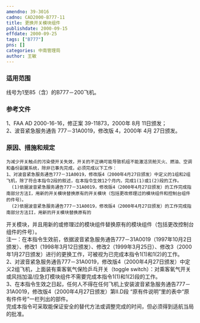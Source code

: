 ```yaml
---
amendno: 39-3016  
cadno: CAD2000-B777-11  
title: 更换开关模块组件  
publishdate: 2000-09-15  
effdate: 2000-09-25  
tags: ["B777"]  
pns: []  
categories: 中南管理局  
author: 王敏  
---
```

  
### 适用范围  
线号为1至85（含）的B777－200飞机。  
  
<!--more-->  
### 参考文件  
1、FAA AD 2000-16-16，修正案 39-11873，2000年 8月 11日颁发；  
 2、波音紧急服务通告 777－31A0019，修改版 4，2000年 4月 27日颁发。  
  
### 原因、措施和规定  
    为减少开关触点的污染使开关失效，开关的不正确可能导致机组不能激活货舱灭火、燃油、空调和备份副翼系统，除非已事先完成，必须完成以下工作：  
    1、对波音紧急服务通告777－31A0019，修改版4（2000年4月27日颁发）中定义的1组和2组飞机，除了符合本指令2段的叙述，在本指令生效12个月内，完成1(1)或1(2)段的工作。  
      (1)依据波音紧急服务通告777－31A0019，修改版4（2000年4月27日颁发）的工作完成指南部分方法I，用新的开关模块替换原有的开关模块（包括更改修理过的模块组件和控制台组件的件号）。  
      (2)依据波音紧急服务通告777－31A0019，修改版4（2000年4月27日颁发）的工作完成指南部分方法II，用新的开关模块替换原有的  
  
      
开关模块，并且用新的或修理过的模块组件替换原有的模块组件（包括更改控制台组件的件号）。  
    注一：在本指令生效前，依据波音紧急服务通告777－31A0019（1997年10月2日颁发）、修改1（1998年3月12日颁发）、修改2（1999年3月25日）、修改3（2000年1月27日颁发）进行的更换工作，可被视为已完成本指令1(1)和1(2)的工作。  
    2、对波音紧急服务通告777－31A0019，修改版4（2000年4月27日颁发）中定义2组飞机，上面装有乘客氧气保险乒乓开关（toggle switch）：对乘客氧气开关或风挡加温/应急灯模块组件不需要完成本指令1(1)和1(2)段的工作。  
    3、在本指令生效之日起，任何人不得在任何飞机上安装波音紧急服务通告777－31A0019，修改版4（2000年4月27日颁发）第II.D段 “原有件说明”里的表中“原有件件号”一栏列出的部件。  
    完成本指令可采取能保证安全的替代方法或调整完成的时间，但必须得到适航当局的批准。  
